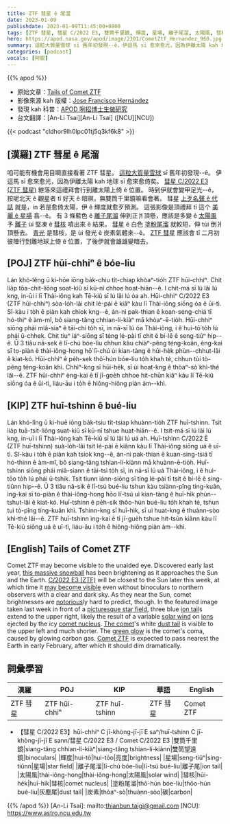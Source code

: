 ```yaml
---
title: ZTF 彗星 ê 尾溜
date: 2023-01-09
publishdate: 2023-01-09T11:45:00+0800
tags: [ZTF 彗星, 彗星 C/2022 E3, 雙筒千里鏡, 輝度, 星場, 離子尾溜, 太陽風, 彗核, 塗粉尾溜, 炭素]
hero: https://apod.nasa.gov/apod/image/2301/CometZtf_Hernandez_960.jpg
summary: 這粒大質量雪球 sī 舊年初發現--ê，伊這馬 sī 愈來愈光，因為伊離太陽 kah 地球愈來愈近矣。
categories: [podcast]
vocals: [阿錕]
---
```


{{% apod %}}

- 原始文章：[Tails of Comet ZTF](https://apod.nasa.gov/apod/ap230109.html)
- 影像來源 kah 版權：[Jose Francisco Hernández](https://altamiraobs.org.es/)
- 發現 kah 科普：[APOD 咧招博士生做研究](http://asterisk.apod.com/viewtopic.php?t=42847)
- 台文翻譯：[An-Li Tsai][An-Li Tsai] ([NCU][NCU])

{{< podcast "cldhor9lh0lpc01tj5q3kf6k8" >}}

## [漢羅] ZTF 彗星 ê 尾溜
咱可能有機會用目睭直接看著 ZTF 彗星。
[這粒大質量雪球][this massive snowball] sī 舊年初發現--ê。
伊這馬 sī 愈來愈光，因為伊離太陽 kah 地球 sī 愈來愈倚矣。
[彗星 C/2022 E3 (ZTF 彗星)][C/2022 E3 (ZTF)] 紲落來這禮拜會行到離太陽上倚 ê 位置。
時到伊就會變甲足光--ê，按呢北天 ê 觀星者 tī 好天 ê 暗暝，無雙筒千里鏡嘛看會著。
彗星 [上歹名聲 ê 代誌][notorious] 就是，in 若是愈倚太陽，伊 ê 輝度就愈歹預測。
這張影像是頂禮拜 tī 這个 [美麗 ê 星場][picturesque star field] 翕--ê。
有 3 條藍色 ê [離子尾溜][ion tail] 伸到正爿頂懸，應該是多變 ê [太陽風][solar wind] 予 [離子][ions] ùi 堅凍 ê [彗核][comet nucleus] 噴出來 ê 結果。
[彗星][The comet] ê 白色 [塗粉尾溜][dust tail] 就較短，伸 tùi 倒爿頂懸去。
[青光][green glow] 是彗核，是 ùi 發光 ê 炭素氣體來--ê。
[ZTF 彗星][Comet ZTF] 應該會 tī 二月初彼陣行到離地球上倚 ê 位置，了後伊就會雄雄變暗去。


## [POJ] ZTF hūi-chhiⁿ ê bóe-liu
Lán khó-lêng ū ki-hōe iōng ba̍k-chiu ti̍t-chiap khòaⁿ-tio̍h ZTF hūi-chhiⁿ.
Chit lia̍p tōa-chit-liōng soat-kiû sī kū-nî chhoe hoat-hiān--ê.
I chit-má sī lú lâi lú kng, in-ūi i lī Thài-iông kah Tē-kiû sī lú lâi lú óa ah.
Hūi-chhiⁿ C/2022 E3 (ZTF hūi-chhiⁿ) sòa-lo̍h-lâi chit lé-pài ē kiâⁿ kàu lī Thài-iông siōng óa ê ūi-tì.
Sî-kàu i to̍h ē piàn kah chiok kng--ê, án-ni pak-thian ê koan-seng-chiá tī hó-thiⁿ ê àm-mî, bô siang-tâng chhian-lí-kiàⁿ mā khòaⁿ-ē-tio̍h.
Hūi-chhiⁿ siōng phái miâ-siaⁿ ê tāi-chì to̍h sī, in nā-sī lú óa Thài-iông, i ê hui-tō͘ to̍h lú phái ū-chhek.
Chit tiuⁿ iáⁿ-siōng sī téng lé-pài tī chit ê bí-lē ê seng-tiûⁿ hip--ê.
Ū 3 tiâu nâ-sek ê lī-chú bóe-liu chhun kàu chiàⁿ-pêng téng-koân, èng-kai sī to-piàn ê thài-iông-hong hō͘ lī-chú ùi kian-tàng ê hūi-he̍k phùn--chhut-lâi ê kiat-kó.
Hūi-chhiⁿ ê pe̍h-sek thô͘-hún bóe-liu to̍h khah té, chhun tùi tò-pêng téng-koân khì.
Chhiⁿ-kng sī hūi-he̍k, sī ùi hoat-kng ê thòaⁿ-sò͘ khì-thé lâi--ê.
ZTF hūi-chhiⁿ èng-kai ē tī jī-goe̍h chhoe hit-chūn kiâⁿ kàu lī Tē-kiû siōng óa ê ūi-tì, liáu-āu i to̍h ē hiông-hiông piàn àm--khì.

## [KIP] ZTF huī-tshinn ê bué-liu
Lán khó-lîng ū ki-huē iōng ba̍k-tsiu ti̍t-tsiap khuànn-tio̍h ZTF huī-tshinn.
Tsit lia̍p tuā-tsit-liōng suat-kiû sī kū-nî tshue huat-hiān--ê.
I tsit-má sī lú lâi lú kng, in-uī i lī Thài-iông kah Tē-kiû sī lú lâi lú uá ah.
Huī-tshinn C/2022 È (ZTF huī-tshinn) suà-lo̍h-lâi tsit lé-pài ē kiânn kàu lī Thài-iông siōng uá ê uī-tì.
Sî-kàu i to̍h ē piàn kah tsiok kng--ê, án-ni pak-thian ê kuan-sing-tsiá tī hó-thinn ê àm-mî, bô siang-tâng tshian-lí-kiànn mā khuànn-ē-tio̍h.
Huī-tshinn siōng phái miâ-siann ê tāi-tsì to̍h sī, in nā-sī lú uá Thài-iông, i ê hui-tōo to̍h lú phái ū-tshik.
Tsit tiunn iánn-siōng sī tíng lé-pài tī tsit ê bí-lē ê sing-tiûnn hip--ê.
Ū 3 tiâu nâ-sik ê lī-tsú bué-liu tshun kàu tsiànn-pîng tíng-kuân, ìng-kai sī to-piàn ê thài-iông-hong hōo lī-tsú uì kian-tàng ê huī-hi̍k phùn--tshut-lâi ê kiat-kó.
Huī-tshinn ê pe̍h-sik thôo-hún bué-liu to̍h khah té, tshun tuì tò-pîng tíng-kuân khì.
Tshinn-kng sī huī-hi̍k, sī uì huat-kng ê thuànn-sòo khì-thé lâi--ê.
ZTF huī-tshinn ìng-kai ē tī jī-gue̍h tshue hit-tsūn kiânn kàu lī Tē-kiû siōng uá ê uī-tì, liáu-āu i to̍h ē hiông-hiông piàn àm--khì.

## [English] Tails of Comet ZTF
Comet ZTF may become visible to the unaided eye.
Discovered early last year, [this massive snowball][this massive snowball] has been brightening as it approaches the Sun and the Earth.
[C/2022 E3 (ZTF)][C/2022 E3 (ZTF)] will be closest to the Sun later this week, at which time it [may become visible][may become visible] even without binoculars to northern observers with a clear and dark sky.
As they near the Sun, comet brightnesses are [notorious][notorious]ly hard to predict, though.
In the featured image taken last week in front of a [picturesque star field][picturesque star field], three blue [ion tail][ion tail]s extend to the upper right, likely the result of a variable [solar wind][solar wind] on [ions][ions] ejected by the icy [comet nucleus][comet nucleus].
[The comet][The comet]'s white [dust tail][dust tail] is visible to the upper left and much shorter.
The [green glow][green glow] is the comet's coma, caused by glowing carbon gas.
[Comet ZTF][Comet ZTF] is expected to pass nearest the Earth in early February, after which it should dim dramatically.


## 詞彙學習

|漢羅|POJ|KIP|華語|English|
|-|-|-|-|-|
|ZTF 彗星|ZTF hūi-chhiⁿ|ZTF huī-tshinn|ZTF 彗星|Comet ZTF|
- 【彗星 C/2022 E3】hūi-chhiⁿ C jī-khòng-jī-jī E saⁿ/huī-tshinn C jī-khòng-jī-jī E sann/彗星 C/2022 E3 / Comet C/2022 E3
|雙筒千里鏡|siang-tâng chhian-lí-kiàⁿ|siang-tâng tshian-lí-kiànn|雙筒望遠鏡|binoculars|
|輝度|hui-tō͘|hui-tōo|亮度|brightness|
|星場|seng-tiûⁿ|sing-tiûnn|星場|star field|
|離子尾溜|lī-chú bóe-liu|lī-tsú bué-liu|離子尾|ion tail|
|太陽風|thài-iông-hong|thài-iông-hong|太陽風|solar wind|
|彗核|hūi-he̍k|huī-hi̍k|彗核|comet nucleus|
|塗粉尾溜|thô͘-hún bóe-liu|thôo-hún bué-liu|灰塵尾|dust tail|
|炭素|thòaⁿ-sò͘|thuànn-sòo|碳|carbon|

{{% /apod %}}
[An-Li Tsai]: mailto:thianbun.taigi@gmail.com
[NCU]: https://www.astro.ncu.edu.tw

[copyright]: https://apod.nasa.gov/apod/fap/lib/about_apod.html#srapply
[License]: https://creativecommons.org/licenses/by/2.0/


[this massive snowball]:https://spaceplace.nasa.gov/comets/en/
[C/2022 E3 (ZTF)]:https://en.wikipedia.org/wiki/C/2022_E3_(ZTF)
[may become visible]:https://earthsky.org/astronomy-essentials/new-comet-might-get-bright-enough-for-binoculars/
[notorious]:https://i.redd.it/q065n6zy2r401.jpg
[picturesque star field]:https://apod.nasa.gov/apod/ap191013.html
[ion tail]:https://spaceplace.nasa.gov/comets/en/anatomy-of-a-comet.en.jpg
[solar wind]:https://solarsystem.nasa.gov/resources/2288/the-solar-wind-across-our-solar-system/
[ions]:https://en.wikipedia.org/wiki/Ion
[comet nucleus]:https://www.cometcampaign.org/files/images/comets_spacecraft.jpg
[The comet]:https://apod.nasa.gov/apod/ap221224.html
[dust tail]:https://apod.nasa.gov/apod/ap200712.html
[green glow]:https://www.nytimes.com/2022/01/07/science/why-comets-are-green.html
[Comet ZTF]:https://theskylive.com/c2022e3-info

